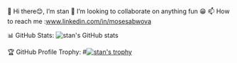  👋 Hi there😊, I’m stan
 💞️ I’m looking to collaborate on anything fun 😁
 📫 How to reach me :www.linkedin.com/in/mosesabwova

 📊 GitHub Stats:
 ![stan's GitHub stats](https://github-readme-stats.vercel.app/api?username=mosetf&theme=blue_navy&show_icons=true)
 
 🏆 GitHub Profile Trophy:
 #[![ stan's trophy](https://github-profile-trophy.vercel.app/?username=mosetf&theme=onedark)](https://github.com/mosetf/github-profile-trophy)
 
